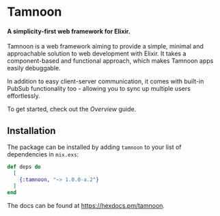 # Tamnoon

#### A simplicity-first web framework for Elixir.

Tamnoon is a web framework aiming to provide a simple, minimal and approachable solution to web development with Elixir. It takes a component-based and functional approach, which makes Tamnoon apps easily debuggable.

In addition to easy client-server communication, it comes with built-in PubSub functionality too - allowing you to sync up multiple users effortlessly.

To get started, check out the _Overview_ guide.

## Installation

The package can be installed by adding `tamnoon` to your list of dependencies in `mix.exs`:

```elixir
def deps do
  [
    {:tamnoon, "~> 1.0.0-a.2"}
  ]
end
```

The docs can be found at <https://hexdocs.pm/tamnoon>.

